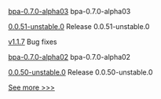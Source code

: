 
[bpa-0.7.0-alpha03](https://github.com/hyperledger-labs/business-partner-agent-chart/releases/tag/bpa-0.7.0-alpha03) bpa-0.7.0-alpha03

[0.0.51-unstable.0](https://github.com/hyperledger/aries-framework-javascript/releases/tag/0.0.51-unstable.0) Release 0.0.51-unstable.0

[v1.1.7](https://github.com/hyperledger/blockchain-explorer/releases/tag/v1.1.7) Bug fixes

[bpa-0.7.0-alpha02](https://github.com/hyperledger-labs/business-partner-agent-chart/releases/tag/bpa-0.7.0-alpha02) bpa-0.7.0-alpha02

[0.0.50-unstable.0](https://github.com/hyperledger/aries-framework-javascript/releases/tag/0.0.50-unstable.0) Release 0.0.50-unstable.0


[See more >>>](https://start-here.hyperledger.org/releases)
